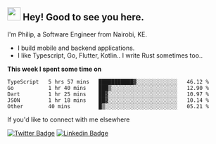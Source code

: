 <h2><img src="https://slackmojis.com/emojis/3643-cool-doge/download" width="30"/> Hey! Good to see you here.</h2>

<p>I'm Philip, a Software Engineer from Nairobi, KE. 

- I build mobile and backend applications.
- I like Typescript, Go, Flutter, Kotlin.. I write Rust sometimes too..</p>

**This week I spent some time on**
<!--START_SECTION:waka-->

```text
TypeScript   5 hrs 57 mins   ███████████▓░░░░░░░░░░░░░   46.12 %
Go           1 hr 40 mins    ███▒░░░░░░░░░░░░░░░░░░░░░   12.90 %
Dart         1 hr 25 mins    ██▓░░░░░░░░░░░░░░░░░░░░░░   10.97 %
JSON         1 hr 18 mins    ██▓░░░░░░░░░░░░░░░░░░░░░░   10.14 %
Other        40 mins         █▒░░░░░░░░░░░░░░░░░░░░░░░   05.21 %
```

<!--END_SECTION:waka-->

If you'd like to connect with me elsewhere

[![Twitter Badge](https://img.shields.io/badge/-Twitter-1ca0f1?style=flat-square&labelColor=1ca0f1&logo=twitter&logoColor=white&link=https://twitter.com/_diogorodrigues)](https://twitter.com/kimathiphil)  [![Linkedin Badge](https://img.shields.io/badge/-LinkedIn-blue?style=flat-square&logo=Linkedin&logoColor=white&link=https://www.linkedin.com/in/philip-kimathi-2604a9114/)](https://www.linkedin.com/in/philip-kimathi-2604a9114/)
